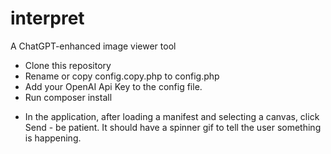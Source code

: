 # interpret
A ChatGPT-enhanced image viewer tool

- Clone this repository
- Rename or copy config.copy.php to config.php
- Add your OpenAI Api Key to the config file.
- Run composer install

* In the application, after loading a manifest and selecting a canvas, click Send - be patient. It should have a spinner gif to tell the user something is happening.
